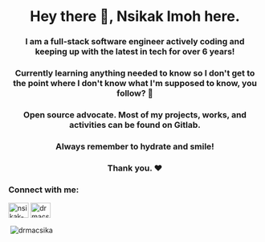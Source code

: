 <h1 align="center">Hey there 👋, Nsikak Imoh here.</h1>
<h3 align="center">I am a full-stack software engineer actively coding and keeping up with the latest in tech for over 6 years! </h3>
<h3 align="center">Currently learning anything needed to know so I don't get to the point where I don't know what I'm supposed to know, you follow? 🤔</h3>
<h3 align="center">Open source advocate. Most of my projects, works, and activities can be found on Gitlab.</h3>
<h3 align="center">Always remember to hydrate and smile!</h3>
<h3 align="center">Thank you. ❤️</h3>

<h3 align="left">Connect with me:</h3>
<p align="left">
<a href="https://linkedin.com/in/nsikak-imoh" target="blank"><img align="center" src="https://raw.githubusercontent.com/rahuldkjain/github-profile-readme-generator/master/src/images/icons/Social/linked-in-alt.svg" alt="nsikak-imoh" height="30" width="40" /></a>
<a href="https://instagram.com/drmacsika" target="blank"><img align="center" src="https://raw.githubusercontent.com/rahuldkjain/github-profile-readme-generator/master/src/images/icons/Social/instagram.svg" alt="drmacsika" height="30" width="40" /></a>
</p>


<p>&nbsp;<img align="center" src="https://github-readme-stats.vercel.app/api?username=drmacsika&show_icons=true&locale=en" alt="drmacsika" /></p>



